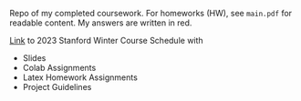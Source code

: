 Repo of my completed coursework.
For homeworks (HW), see `main.pdf` for readable content. My answers are written in red.

[Link](https://web.stanford.edu/class/cs224w/) to 2023 Stanford Winter Course Schedule with 
- Slides
- Colab Assignments
- Latex Homework Assignments
- Project Guidelines
